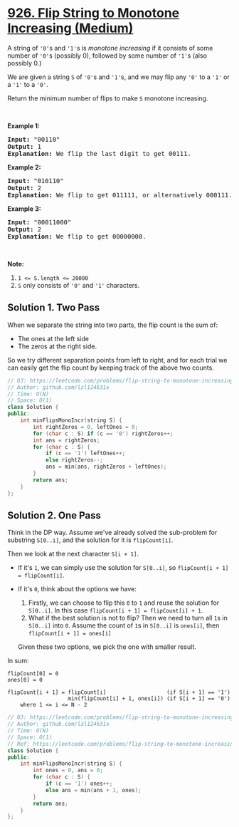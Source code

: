 # [926. Flip String to Monotone Increasing (Medium)](https://leetcode.com/problems/flip-string-to-monotone-increasing/)

<p>A string of <code>'0'</code>s and <code>'1'</code>s is <em>monotone increasing</em> if it consists of some number of <code>'0'</code>s (possibly 0), followed by some number of <code>'1'</code>s (also possibly 0.)</p>

<p>We are given a string <code>S</code> of <code>'0'</code>s and <code>'1'</code>s, and we may flip any <code>'0'</code> to a <code>'1'</code> or a <code>'1'</code> to a <code>'0'</code>.</p>

<p>Return the minimum number of flips to make <code>S</code>&nbsp;monotone increasing.</p>

<p>&nbsp;</p>

<div>
<p><strong>Example 1:</strong></p>

<pre><strong>Input: </strong><span id="example-input-1-1">"00110"</span>
<strong>Output: </strong><span id="example-output-1">1</span>
<strong>Explanation: </strong>We flip the last digit to get 00111.
</pre>

<div>
<p><strong>Example 2:</strong></p>

<pre><strong>Input: </strong><span id="example-input-2-1">"010110"</span>
<strong>Output: </strong><span id="example-output-2">2</span>
<strong>Explanation: </strong>We flip to get 011111, or alternatively 000111.
</pre>

<div>
<p><strong>Example 3:</strong></p>

<pre><strong>Input: </strong><span id="example-input-3-1">"00011000"</span>
<strong>Output: </strong><span id="example-output-3">2</span>
<strong>Explanation: </strong>We flip to get 00000000.
</pre>

<p>&nbsp;</p>

<p><strong><span>Note:</span></strong></p>

<ol>
	<li><code>1 &lt;= S.length &lt;= 20000</code></li>
	<li><code>S</code> only consists of <code>'0'</code> and <code>'1'</code> characters.</li>
</ol>
</div>
</div>
</div>


## Solution 1. Two Pass

When we separate the string into two parts, the flip count is the sum of:
* The ones at the left side
* The zeros at the right side.

So we try different separation points from left to right, and for each trial we can easily get the flip count by keeping track of the above two counts.

```cpp
// OJ: https://leetcode.com/problems/flip-string-to-monotone-increasing/
// Author: github.com/lzl124631x
// Time: O(N)
// Space: O(1)
class Solution {
public:
    int minFlipsMonoIncr(string S) {
        int rightZeros = 0, leftOnes = 0;
        for (char c : S) if (c == '0') rightZeros++;
        int ans = rightZeros;
        for (char c : S) {
            if (c == '1') leftOnes++;
            else rightZeros--;
            ans = min(ans, rightZeros + leftOnes);
        }
        return ans;
    }
};
```

## Solution 2. One Pass

Think in the DP way. Assume we've already solved the sub-problem for substring `S[0..i]`, and the solution for it is `flipCount[i]`.

Then we look at the next character `S[i + 1]`.

* If it's `1`, we can simply use the solution for `S[0..i]`, so `flipCount[i + 1] = flipCount[i]`.
* If it's `0`, think about the options we have:
  1. Firstly, we can choose to flip this `0` to `1` and reuse the solution for `S[0..i]`. In this case `flipCount[i + 1] = flipCount[i] + 1`.
  2. What if the best solution is not to flip? Then we need to turn all `1`s in `S[0..i]` into `0`. Assume the count of `1`s in `S[0..i]` is `ones[i]`, then `flipCount[i + 1] = ones[i]`  

  Given these two options, we pick the one with smaller result.

In sum:

```
flipCount[0] = 0
ones[0] = 0

flipCount[i + 1] = flipCount[i]                   (if S[i + 1] == '1')
                   min(flipCount[i] + 1, ones[i]) (if S[i + 1] == '0')
    where 1 <= i <= N - 2
```

```cpp
// OJ: https://leetcode.com/problems/flip-string-to-monotone-increasing/
// Author: github.com/lzl124631x
// Time: O(N)
// Space: O(1)
// Ref: https://leetcode.com/problems/flip-string-to-monotone-increasing/discuss/189751/C%2B%2B-one-pass-DP-solution-0ms-O(n)-or-O(1)-one-line-with-explaination.
class Solution {
public:
    int minFlipsMonoIncr(string S) {
        int ones = 0, ans = 0;
        for (char c : S) {
            if (c == '1') ones++;
            else ans = min(ans + 1, ones);
        }
        return ans;
    }
};
```
